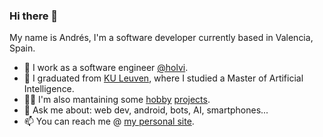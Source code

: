### Hi there 👋

My name is Andrés, I'm a software developer currently based in Valencia, Spain.

- 👯 I work as a software engineer [@holvi](https://www.holvi.com/).
- 🌱 I graduated from [KU Leuven](https://www.kuleuven.be/english/), where I studied a Master of Artificial Intelligence.
- 🧑‍💻 I'm also mantaining some [hobby](https://github.com/systemallica/stats-for-spotify) [projects](https://github.com/systemallica/ValenBisi).
- 💬 Ask me about: web dev, android, bots, AI, smartphones... 
- 📫 You can reach me @ [my personal site](https://andres.reveronmolina.me).

